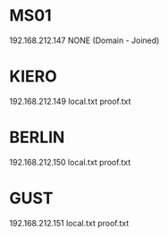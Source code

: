 # MS01
192.168.212.147
NONE (Domain - Joined)

# KIERO
192.168.212.149
local.txt
proof.txt

# BERLIN
192.168.212.150
local.txt
proof.txt

# GUST
192.168.212.151
local.txt
proof.txt